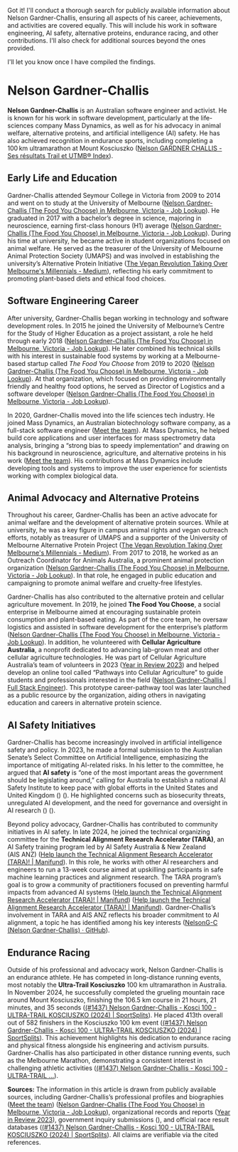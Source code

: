 Got it! I'll conduct a thorough search for publicly available information about Nelson Gardner-Challis, ensuring all aspects of his career, achievements, and activities are covered equally. This will include his work in software engineering, AI safety, alternative proteins, endurance racing, and other contributions. I'll also check for additional sources beyond the ones provided.

I'll let you know once I have compiled the findings.

# Nelson Gardner-Challis

**Nelson Gardner-Challis** is an Australian software engineer and activist. He is known for his work in software development, particularly at the life-sciences company Mass Dynamics, as well as for his advocacy in animal welfare, alternative proteins, and artificial intelligence (AI) safety. He has also achieved recognition in endurance sports, including completing a 100 km ultramarathon at Mount Kosciuszko ([Nelson GARDNER CHALLIS - Ses résultats Trail et UTMB® Index](https://utmb.world/fr/runner/6430537.nelson.gardnerchallis#:~:text=21%3A21%3A35)).

## Early Life and Education

Gardner-Challis attended Seymour College in Victoria from 2009 to 2014 and went on to study at the University of Melbourne ([Nelson Gardner-Challis (The Food You Choose)  in Melbourne, Victoria - Job Lookup](https://www.joblookup.com.au/p/nelson-gardner-challis#:~:text=Education)). He graduated in 2017 with a bachelor’s degree in science, majoring in neuroscience, earning first-class honours (H1) average ([Nelson Gardner-Challis (The Food You Choose)  in Melbourne, Victoria - Job Lookup](https://www.joblookup.com.au/p/nelson-gardner-challis#:~:text=Education)). During his time at university, he became active in student organizations focused on animal welfare. He served as the treasurer of the University of Melbourne Animal Protection Society (UMAPS) and was involved in establishing the university’s Alternative Protein Initiative ([The Vegan Revolution Taking Over Melbourne's Millennials - Medium](https://medium.com/@charliellis/the-vegan-revolution-taking-over-melbournes-millennials-72c4308ef4e3#:~:text=The%20Vegan%20Revolution%20Taking%20Over,and%20the%20newly%20established)), reflecting his early commitment to promoting plant-based diets and ethical food choices.

## Software Engineering Career

After university, Gardner-Challis began working in technology and software development roles. In 2015 he joined the University of Melbourne’s Centre for the Study of Higher Education as a project assistant, a role he held through early 2018 ([Nelson Gardner-Challis (The Food You Choose)  in Melbourne, Victoria - Job Lookup](https://www.joblookup.com.au/p/nelson-gardner-challis#:~:text=Outreach%20Coordinator)). He later combined his technical skills with his interest in sustainable food systems by working at a Melbourne-based startup called *The Food You Choose* from 2019 to 2020 ([Nelson Gardner-Challis (The Food You Choose)  in Melbourne, Victoria - Job Lookup](https://www.joblookup.com.au/p/nelson-gardner-challis#:~:text=Nelson%20Gardner,educated%20at%20University%20of%20Melbourne)). At that organization, which focused on providing environmentally friendly and healthy food options, he served as Director of Logistics and a software developer ([Nelson Gardner-Challis (The Food You Choose)  in Melbourne, Victoria - Job Lookup](https://www.joblookup.com.au/p/nelson-gardner-challis#:~:text=Nelson%20Gardner,educated%20at%20University%20of%20Melbourne)).

In 2020, Gardner-Challis moved into the life sciences tech industry. He joined Mass Dynamics, an Australian biotechnology software company, as a full-stack software engineer ([Meet the team](https://massdynamics.com/meet-the-team#:~:text=Software%20Engineer)). At Mass Dynamics, he helped build core applications and user interfaces for mass spectrometry data analysis, bringing a “strong bias to speedy implementation” and drawing on his background in neuroscience, agriculture, and alternative proteins in his work ([Meet the team](https://massdynamics.com/meet-the-team#:~:text=Software%20Engineer)). His contributions at Mass Dynamics include developing tools and systems to improve the user experience for scientists working with complex biological data.

## Animal Advocacy and Alternative Proteins

Throughout his career, Gardner-Challis has been an active advocate for animal welfare and the development of alternative protein sources. While at university, he was a key figure in campus animal rights and vegan outreach efforts, notably as treasurer of UMAPS and a supporter of the University of Melbourne Alternative Protein Project ([The Vegan Revolution Taking Over Melbourne's Millennials - Medium](https://medium.com/@charliellis/the-vegan-revolution-taking-over-melbournes-millennials-72c4308ef4e3#:~:text=The%20Vegan%20Revolution%20Taking%20Over,and%20the%20newly%20established)). From 2017 to 2018, he worked as an Outreach Coordinator for Animals Australia, a prominent animal protection organization ([Nelson Gardner-Challis (The Food You Choose)  in Melbourne, Victoria - Job Lookup](https://www.joblookup.com.au/p/nelson-gardner-challis#:~:text=The%20Food%20You%20Choose%20,Of%20Logistics%20%2F%20Software%20Developer)). In that role, he engaged in public education and campaigning to promote animal welfare and cruelty-free lifestyles.

Gardner-Challis has also contributed to the alternative protein and cellular agriculture movement. In 2019, he joined **The Food You Choose**, a social enterprise in Melbourne aimed at encouraging sustainable protein consumption and plant-based eating. As part of the core team, he oversaw logistics and assisted in software development for the enterprise’s platform ([Nelson Gardner-Challis (The Food You Choose)  in Melbourne, Victoria - Job Lookup](https://www.joblookup.com.au/p/nelson-gardner-challis#:~:text=Nelson%20Gardner,educated%20at%20University%20of%20Melbourne)). In addition, he volunteered with **Cellular Agriculture Australia**, a nonprofit dedicated to advancing lab-grown meat and other cellular agriculture technologies. He was part of Cellular Agriculture Australia’s team of volunteers in 2023 ([Year in Review 2023](https://assets-global.website-files.com/641400f02d9306cbd4fb3f94/65c169aa6b5fdf065ad66a81_0826%20CAA%20Year%20in%20Review%202023%20A4%20V04%20FA.pdf#:~:text=services%20and%20expertise%3A%20%E2%80%A2%20Our,State%20of%20the%20Sector%20report)) and helped develop an online tool called “Pathways into Cellular Agriculture” to guide students and professionals interested in the field ([Nelson Gardner-Challis | Full Stack Engineer](https://www.nelsongardnerchallis.com/#:~:text=)). This prototype career-pathway tool was later launched as a public resource by the organization, aiding others in navigating education and careers in alternative protein science.

## AI Safety Initiatives

Gardner-Challis has become increasingly involved in artificial intelligence safety and policy. In 2023, he made a formal submission to the Australian Senate’s Select Committee on Artificial Intelligence, emphasizing the importance of mitigating AI-related risks. In his letter to the committee, he argued that **AI safety** is “one of the most important areas the government should be legislating around,” calling for Australia to establish a national AI Safety Institute to keep pace with global efforts in the United States and United Kingdom ([](https://www.aph.gov.au/DocumentStore.ashx?id=a0a0b5f5-8eb8-4b4f-92fc-11cc17784e26&subId=756093#:~:text=led%20me%20to%20believe%20that,pace%20of%20AI%20advancements%2C%20we)) ([](https://www.aph.gov.au/DocumentStore.ashx?id=a0a0b5f5-8eb8-4b4f-92fc-11cc17784e26&subId=756093#:~:text=Dear%20Select%20Committee%20on%20Adopting,and%20safeguards%20in%20the%20US)). He highlighted concerns such as biosecurity threats, unregulated AI development, and the need for governance and oversight in AI research ([](https://www.aph.gov.au/DocumentStore.ashx?id=a0a0b5f5-8eb8-4b4f-92fc-11cc17784e26&subId=756093#:~:text=tech%20work%20related%20to%20biological,This%20and%20further)) ([](https://www.aph.gov.au/DocumentStore.ashx?id=a0a0b5f5-8eb8-4b4f-92fc-11cc17784e26&subId=756093#:~:text=led%20me%20to%20believe%20that,pace%20of%20AI%20advancements%2C%20we)).

Beyond policy advocacy, Gardner-Challis has contributed to community initiatives in AI safety. In late 2024, he joined the technical organizing committee for the **Technical Alignment Research Accelerator (TARA)**, an AI Safety training program led by AI Safety Australia & New Zealand (AIS ANZ) ([Help launch the Technical Alignment Research Accelerator (TARA)! | Manifund](https://manifund.org/projects/help-launch-the-technical-alignment-research-accelerator-tara#:~:text=I%20will%20have%20hands,and%20will%20provide%20strategic%20support)). In this role, he works with other AI researchers and engineers to run a 13-week course aimed at upskilling participants in safe machine learning practices and alignment research. The TARA program’s goal is to grow a community of practitioners focused on preventing harmful impacts from advanced AI systems ([Help launch the Technical Alignment Research Accelerator (TARA)! | Manifund](https://manifund.org/projects/help-launch-the-technical-alignment-research-accelerator-tara#:~:text=The%20main%20objective%20of%20TARA,robust%20global%20AI%20safety%20governance)) ([Help launch the Technical Alignment Research Accelerator (TARA)! | Manifund](https://manifund.org/projects/help-launch-the-technical-alignment-research-accelerator-tara#:~:text=I%20will%20have%20hands,and%20will%20provide%20strategic%20support)). Gardner-Challis’s involvement in TARA and AIS ANZ reflects his broader commitment to AI alignment, a topic he has identified among his key interests ([NelsonG-C (Nelson Gardner-Challis) · GitHub](https://github.com/NelsonG-C#:~:text=Follow)).

## Endurance Racing

Outside of his professional and advocacy work, Nelson Gardner-Challis is an endurance athlete. He has competed in long-distance running events, most notably the **Ultra-Trail Kosciuszko** 100 km ultramarathon in Australia. In November 2024, he successfully completed the grueling mountain race around Mount Kosciuszko, finishing the 106.5 km course in 21 hours, 21 minutes, and 35 seconds ([(#1437) Nelson Gardner-Challis - Kosci 100 - ULTRA-TRAIL KOSCIUSZKO (2024) | SportSplits](https://www.sportsplits.com/races/ultra-trail-kosciuszko-2024/events/3/results/individuals/1437#:~:text=TIME%3A%C2%A0%2021%3A21%3A35)). He placed 413th overall out of 582 finishers in the Kosciuszko 100 km event ([(#1437) Nelson Gardner-Challis - Kosci 100 - ULTRA-TRAIL KOSCIUSZKO (2024) | SportSplits](https://www.sportsplits.com/races/ultra-trail-kosciuszko-2024/events/3/results/individuals/1437#:~:text=TIME%3A%C2%A0%2021%3A21%3A35)). This achievement highlights his dedication to endurance racing and physical fitness alongside his engineering and activism pursuits. Gardner-Challis has also participated in other distance running events, such as the Melbourne Marathon, demonstrating a consistent interest in challenging athletic activities ([(#1437) Nelson Gardner-Challis - Kosci 100 - ULTRA-TRAIL ...](https://www.sportsplits.com/races/ultra-trail-kosciuszko-2024/events/3/results/individuals/1437#:~:text=%28,34)).

**Sources:** The information in this article is drawn from publicly available sources, including Gardner-Challis’s professional profiles and biographies ([Meet the team](https://massdynamics.com/meet-the-team#:~:text=Software%20Engineer)) ([Nelson Gardner-Challis (The Food You Choose)  in Melbourne, Victoria - Job Lookup](https://www.joblookup.com.au/p/nelson-gardner-challis#:~:text=Nelson%20Gardner,educated%20at%20University%20of%20Melbourne)), organizational records and reports ([Year in Review 2023](https://assets-global.website-files.com/641400f02d9306cbd4fb3f94/65c169aa6b5fdf065ad66a81_0826%20CAA%20Year%20in%20Review%202023%20A4%20V04%20FA.pdf#:~:text=services%20and%20expertise%3A%20%E2%80%A2%20Our,State%20of%20the%20Sector%20report)), government inquiry submissions ([](https://www.aph.gov.au/DocumentStore.ashx?id=a0a0b5f5-8eb8-4b4f-92fc-11cc17784e26&subId=756093#:~:text=led%20me%20to%20believe%20that,pace%20of%20AI%20advancements%2C%20we)), and official race result databases ([(#1437) Nelson Gardner-Challis - Kosci 100 - ULTRA-TRAIL KOSCIUSZKO (2024) | SportSplits](https://www.sportsplits.com/races/ultra-trail-kosciuszko-2024/events/3/results/individuals/1437#:~:text=TIME%3A%C2%A0%2021%3A21%3A35)). All claims are verifiable via the cited references.
